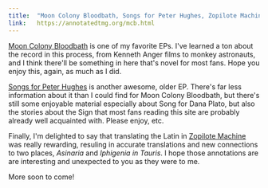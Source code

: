 ```yaml
---
title:  "Moon Colony Bloodbath, Songs for Peter Hughes, Zopilote Machine updates"
link:   https://annotatedtmg.org/mcb.html
---
```


[Moon Colony Bloodbath](https://annotatedtmg.org/mcb.html) is one of my
favorite EPs. I've learned a ton about the record in this process, from
Kenneth Anger films to monkey astronauts, and I think there'll be
something in here that's novel for most fans. Hope you enjoy this, again,
as much as I did.

[Songs for Peter Hughes](https://annotatedtmg.org/peter.html) is another
awesome, older EP. There's far less information about it than I could find
for Moon Colony Bloodbath, but there's still some enjoyable material
especially about Song for Dana Plato, but also the stories about the Sign
that most fans reading this site are probably already well acquainted
with. Please enjoy, etc.

Finally, I'm delighted to say that translating the Latin in [Zopilote
Machine](https://annotatedtmg.org/zopilote.html) was really rewarding,
resuling in accurate translations and new connections to two places,
*Asinaria* and *Iphigenia in Tauris*. I hope those annotations are are
interesting and unexpected to you as they were to me.

More soon to come!
